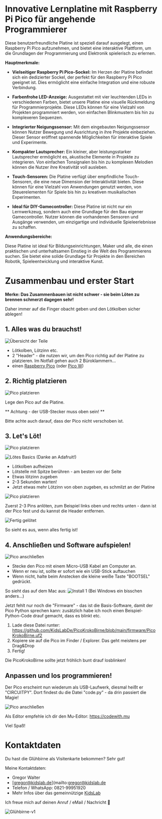 
# Innovative Lernplatine mit Raspberry Pi Pico für angehende Programmierer

Diese benutzerfreundliche Platine ist speziell darauf ausgelegt, einen Raspberry Pi Pico aufzunehmen, und bietet eine interaktive Plattform, um die Grundlagen der Programmierung und Elektronik spielerisch zu erlernen.

**Hauptmerkmale:**

- **Vielseitiger Raspberry Pi Pico-Sockel:** Im Herzen der Platine befindet sich ein dedizierter Sockel, der perfekt für den Raspberry Pi Pico geeignet ist. Dies ermöglicht eine einfache Integration und eine robuste Verbindung.

- **Farbenfrohe LED-Anzeige:** Ausgestattet mit vier leuchtenden LEDs in verschiedenen Farben, bietet unsere Platine eine visuelle Rückmeldung für Programmierprojekte. Diese LEDs können für eine Vielzahl von Projekten programmiert werden, von einfachen Blinkmustern bis hin zu komplexeren Sequenzen.

- **Integrierter Neigungssensor:** Mit dem eingebauten Neigungssensor können Nutzer Bewegung und Ausrichtung in ihre Projekte einbeziehen. Dieser Sensor eröffnet spannende Möglichkeiten für interaktive Spiele und Experimente.

- **Kompakter Lautsprecher:** Ein kleiner, aber leistungsstarker Lautsprecher ermöglicht es, akustische Elemente in Projekte zu integrieren. Von einfachen Tonsignalen bis hin zu komplexen Melodien können die Nutzer ihre Kreativität voll ausleben.

- **Touch-Sensoren:** Die Platine verfügt über empfindliche Touch-Sensoren, die eine neue Dimension der Interaktivität bieten. Diese können für eine Vielzahl von Anwendungen genutzt werden, von Steuerelementen für Spiele bis hin zu kreativen musikalischen Experimenten.

- **Ideal für DIY-Gamecontroller:** Diese Platine ist nicht nur ein Lernwerkzeug, sondern auch eine Grundlage für den Bau eigener Gamecontroller. Nutzer können die vorhandenen Sensoren und Ausgänge verwenden, um einzigartige und individuelle Spieleerlebnisse zu schaffen.

**Anwendungsbereiche:**

Diese Platine ist ideal für Bildungseinrichtungen, Maker und alle, die einen praktischen und unterhaltsamen Einstieg in die Welt des Programmierens suchen. Sie bietet eine solide Grundlage für Projekte in den Bereichen Robotik, Spieleentwicklung und interaktive Kunst.


# Zusammenbau und erster Start

**Merke: Das Zusammenbauen ist nicht schwer - sie beim Löten zu brennen schmerzt dagegen sehr!** 

Daher immer auf die Finger obacht geben und den Lötkolben sicher ablegen!

## 1. Alles was du brauchst!

![Übersicht der Teile](photos/Bauen-1.jpg)

- Lötkolben, Lötzinn etc.
- 2 "Header" - die nutzen wir, um den Pico richtig auf der Platine zu platzieren. Im Notfall gehen auch 2 Büroklammern...
- einen [Raspberry Pico](https://www.berrybase.de/raspberry-pi-pico-rp2040-mikrocontroller-board) (oder [Pico W](https://www.berrybase.de/raspberry-pi-pico-w-rp2040-wlan-mikrocontroller-board))

## 2. Richtig platzieren

![Pico platzieren](photos/Bauen-2.jpg)

Lege den Pico auf die Platine. 

** Achtung - der USB-Stecker muss oben sein! **

Bitte achte auch darauf, dass der Pico nicht verschoben ist.

## 3. Let's Löt!

![Pico platzieren](photos/Bauen-3.jpg)

![Lötes Basics](photos/Löten-Basics-Adafruit.png)
(Danke an Adafruit!)

- Lötkolben aufheizen
- Lötstelle mit Spitze berühren - am besten vor der Seite
- Etwas lötzinn zugeben
- 2-3 Sekunden warten!
- Jetzt etwas mehr Lötzinn von oben zugeben, es schmilzt an der Platine

![Pico platzieren](photos/Bauen-4.jpg)

Zuerst 2-3 Pins anlöten, zum Beispiel links oben und rechts unten - dann ist der Pico fest und du kannst die Header entfernen.

![Fertig gelötet](photos/Bauen-5.jpg)

So sieht es aus, wenn alles fertig ist!

## 4. Anschließen und Software aufspielen!

![Pico anschließen](photos/Bauen-6.jpg)

- Stecke den Pico mit einem Micro-USB Kabel am Computer an.
- Wenn er neu ist, sollte er sofort wie ein USB-Stick auftauchen
- Wenn nicht, halte beim Anstecken die kleine weiße Taste "BOOTSEL" gedrückt.

So sieht das auf dem Mac aus:
![Install 1](photos/PythonInstall-2.png)
(Bei Windows ein bisschen anders...)

Jetzt fehlt nur noch die "Firmware" - das ist die Basis-Software, damit der Pico Python sprechen kann: zusätzlich habe ich noch einen Beispiel-Python-Code drauf gemacht, dass es blinkt etc.

1. Lade diese Datei runter: https://github.com/KidsLabDe/PicoKrokoBirne/blob/main/firmware/PicoKrokoBirne.uf2
2. Kopiere sie auf die Pico im Finder / Explorer. Das geht meistens per Drag&Drop
3. Fertig!

Die PicoKrokoBirne sollte jetzt fröhlich bunt drauf losblinken!

## Anpassen und los programmieren!

Der Pico erscheint nun wiederum als USB-Laufwerk, diesmal heißt er "CIRCUITPY".
Dort findest du die Datei "code.py" - da drin passiert die Magie!

![Pico anschließen](photos/PythonInstall-6.png)

Als Editor empfehle ich dir den Mu-Editor: https://codewith.mu

Viel Spaß!

# Kontaktdaten

Du hast die Glühbirne als Visitenkarte bekommen? Sehr gut! 

Meine Kontaktdaten:

- Gregor Walter
- [gregor@kidslab.de](mailto:gregor@kidslab.de
- Telefon / WhatsApp: 0821-99951920 
- Mehr Infos über das gemeinnützige [KidsLab](https://kidslab.de) 


Ich freue mich auf deinen Anruf / eMail / Nachricht 🤖


![Glühbirne-v1](https://user-images.githubusercontent.com/4609107/176489938-8d871bcb-3e5d-4d0d-94f8-4a521e3b5f6b.jpg)


